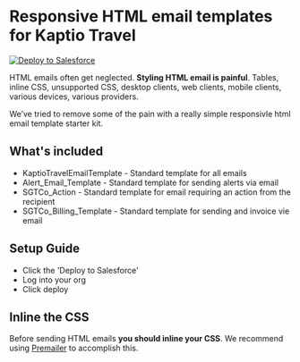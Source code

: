 # Responsive HTML email templates for Kaptio Travel

[![Deploy to Salesforce](https://raw.githubusercontent.com/afawcett/githubsfdeploy/master/src/main/webapp/resources/img/deploy.png)](https://githubsfdeploy.herokuapp.com?owner=Kaptio&repo=responsive-html-email-templates)

HTML emails often get neglected. **Styling HTML email is painful**. Tables, inline CSS, unsupported CSS, desktop clients, web clients, mobile clients, various devices, various providers.

We’ve tried to remove some of the pain with a really simple responsivle html email template starter kit.

## What's included
* KaptioTravelEmailTemplate - Standard template for all emails
* Alert_Email_Template - Standard template for sending alerts via email
* SGTCo_Action - Standard template for email requiring an action from the recipient
* SGTCo_Billing_Template - Standard template for sending and invoice vie email

## Setup Guide
* Click the 'Deploy to Salesforce'
* Log into your org
* Click deploy

## Inline the CSS
Before sending HTML emails **you should inline your CSS**.
We recommend using [Premailer](http://premailer.dialect.ca/) to accomplish this.

